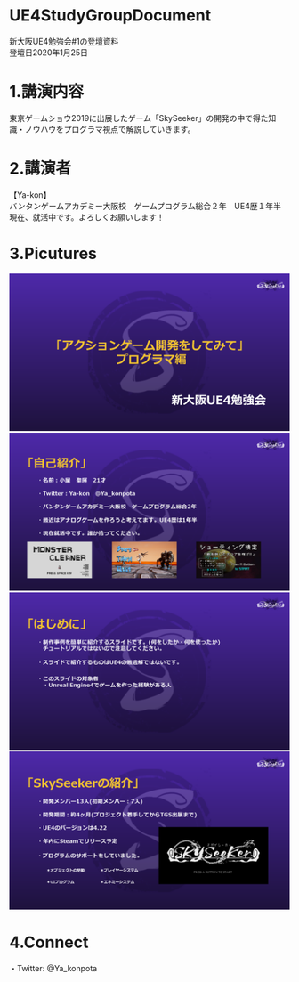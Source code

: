 # UE4StudyGroupDocument
新大阪UE4勉強会#1の登壇資料  
登壇日2020年1月25日　　

# 1.講演内容
東京ゲームショウ2019に出展したゲーム「SkySeeker」の開発の中で得た知識・ノウハウをプログラマ視点で解説していきます。  

# 2.講演者
【Ya-kon】  
バンタンゲームアカデミー大阪校　ゲームプログラム総合２年　UE4歴１年半　現在、就活中です。よろしくお願いします！

# 3.Picutures
![Title](https://github.com/Ya-kon/UE4StudyGroupDocument/blob/master/Picuturs/%E3%80%8C%E3%82%A2%E3%82%AF%E3%82%B7%E3%83%A7%E3%83%B3%E3%82%B2%E3%83%BC%E3%83%A0%E9%96%8B%E7%99%BA%E3%82%92%E3%81%97%E3%81%A6%E3%81%BF%E3%81%A6%E3%80%8D%E3%83%97%E3%83%AD%E3%82%B0%E3%83%A9%E3%83%9E%E7%B7%A8_Title.png)  
![SelfIntroduction](https://github.com/Ya-kon/UE4StudyGroupDocument/blob/master/Picuturs/%E3%80%8C%E3%82%A2%E3%82%AF%E3%82%B7%E3%83%A7%E3%83%B3%E3%82%B2%E3%83%BC%E3%83%A0%E9%96%8B%E7%99%BA%E3%82%92%E3%81%97%E3%81%A6%E3%81%BF%E3%81%A6%E3%80%8D%E3%83%97%E3%83%AD%E3%82%B0%E3%83%A9%E3%83%9E%E7%B7%A8_SelfIntro.png)  
![Attention](https://github.com/Ya-kon/UE4StudyGroupDocument/blob/master/Picuturs/%E3%80%8C%E3%82%A2%E3%82%AF%E3%82%B7%E3%83%A7%E3%83%B3%E3%82%B2%E3%83%BC%E3%83%A0%E9%96%8B%E7%99%BA%E3%82%92%E3%81%97%E3%81%A6%E3%81%BF%E3%81%A6%E3%80%8D%E3%83%97%E3%83%AD%E3%82%B0%E3%83%A9%E3%83%9E%E7%B7%A8_Attention.png)  
![GameIntroduction](https://github.com/Ya-kon/UE4StudyGroupDocument/blob/master/Picuturs/%E3%80%8C%E3%82%A2%E3%82%AF%E3%82%B7%E3%83%A7%E3%83%B3%E3%82%B2%E3%83%BC%E3%83%A0%E9%96%8B%E7%99%BA%E3%82%92%E3%81%97%E3%81%A6%E3%81%BF%E3%81%A6%E3%80%8D%E3%83%97%E3%83%AD%E3%82%B0%E3%83%A9%E3%83%9E%E7%B7%A8_GameIntro.png)  
  
# 4.Connect  
・Twitter: @Ya_konpota
